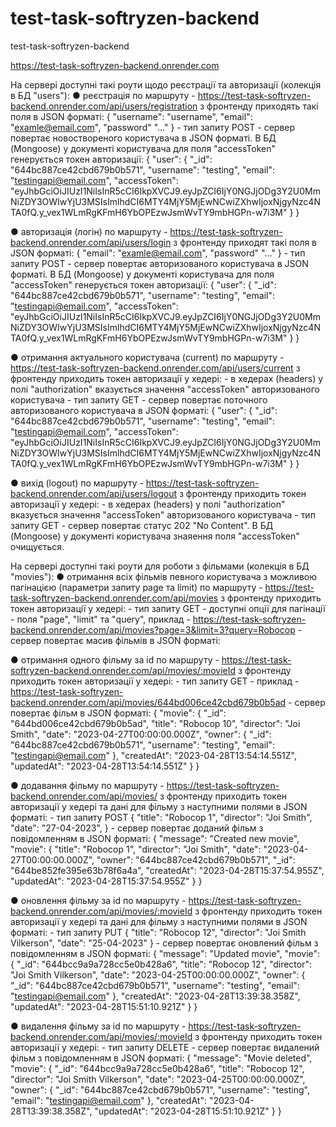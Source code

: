 # test-task-softryzen-backend
test-task-softryzen-backend

https://test-task-softryzen-backend.onrender.com

На сервері доступні такі роути щодо реєстрації та авторизації (колекція в БД "users"):
●	реєстрація по маршруту - https://test-task-softryzen-backend.onrender.com/api/users/registration
    з фронтенду приходять такі поля в JSON форматі:
        {
            "username": "username",
            "email": "examle@email.com",
            "password" "..."
        }
        - тип запиту POST
        - сервер повертає новоствореного користувача в JSON форматі. В БД (Mongoose) у документі користувача для поля "accessToken" генерується токен авторизації:
            {
                "user": {
                    "_id": "644bc887ce42cbd679b0b571",
                    "username": "testing",
                    "email": "testingapi@email.com",
                    "accessToken": "eyJhbGciOiJIUzI1NiIsInR5cCI6IkpXVCJ9.eyJpZCI6IjY0NGJjODg3Y2U0MmNiZDY3OWIwYjU3MSIsImlhdCI6MTY4MjY5MjEwNCwiZXhwIjoxNjgyNzc4NTA0fQ.y_vex1WLmRgKFmH6YbOPEzwJsmWvTY9mbHGPn-w7i3M"
                }
            }

●	авторизація (логін) по маршруту - https://test-task-softryzen-backend.onrender.com/api/users/login
    з фронтенду приходят такі поля в JSON форматі:
        {
            "email": "examle@email.com",
            "password" "..."
        }
        - тип запиту POST
        - сервер повертає авторизованого користувача в JSON форматі. В БД (Mongoose) у документі користувача для поля "accessToken" генерується токен авторизації:
            {
                "user": {
                    "_id": "644bc887ce42cbd679b0b571",
                    "username": "testing",
                    "email": "testingapi@email.com",
                    "accessToken": "eyJhbGciOiJIUzI1NiIsInR5cCI6IkpXVCJ9.eyJpZCI6IjY0NGJjODg3Y2U0MmNiZDY3OWIwYjU3MSIsImlhdCI6MTY4MjY5MjEwNCwiZXhwIjoxNjgyNzc4NTA0fQ.y_vex1WLmRgKFmH6YbOPEzwJsmWvTY9mbHGPn-w7i3M"
                }
            }

●	отримання актуального користувача (current) по маршруту - https://test-task-softryzen-backend.onrender.com/api/users/current
    з фронтенду приходить токен авторизації у хедері:
        - в хедерах (headers) у полі "authorization" вказується значення "accessToken" авторизованого користувача
        - тип запиту GET
        - сервер повертає поточного авторизованого користувача в JSON форматі:
            {
                "user": {
                    "_id": "644bc887ce42cbd679b0b571",
                    "username": "testing",
                    "email": "testingapi@email.com",
                    "accessToken": "eyJhbGciOiJIUzI1NiIsInR5cCI6IkpXVCJ9.eyJpZCI6IjY0NGJjODg3Y2U0MmNiZDY3OWIwYjU3MSIsImlhdCI6MTY4MjY5MjEwNCwiZXhwIjoxNjgyNzc4NTA0fQ.y_vex1WLmRgKFmH6YbOPEzwJsmWvTY9mbHGPn-w7i3M"
                }
            }

●	вихід (logout) по маршруту - https://test-task-softryzen-backend.onrender.com/api/users/logout
    з фронтенду приходить токен авторизації у хедері:
        - в хедерах (headers) у полі "authorization" вказується значення "accessToken" авторизованого користувача
        - тип запиту GET
        - сервер повертає статус 202 "No Content". В БД (Mongoose) у документі користувача знаяення поля "accessToken" очищується.



На сервері доступні такі роути для роботи з фільмами (колекція в БД "movies"):
●	отримання всіх фільмів певного користувача з можливою пагінацією (параметри запиту page та limit) по маршруту - https://test-task-softryzen-backend.onrender.com/api/movies
    з фронтенду приходить токен авторизації у хедері:
        - тип запиту GET
        - доступні опції для пагінації - поля "page", "limit" та "query", приклад - https://test-task-softryzen-backend.onrender.com/api/movies?page=3&limit=3?query=Robocop
        - сервер повертає масив фільмів в JSON форматі:

●	отримання одного фільму за id по маршруту - https://test-task-softryzen-backend.onrender.com/api/movies/:movieId
    з фронтенду приходить токен авторизації у хедері:
        - тип запиту GET
        - приклад - https://test-task-softryzen-backend.onrender.com/api/movies/644bd006ce42cbd679b0b5ad
        - сервер повертає фільм в JSON форматі:
            {
                "movie": {
                    "_id": "644bd006ce42cbd679b0b5ad",
                    "title": "Robocop 10",
                    "director": "Joi Smith",
                    "date": "2023-04-27T00:00:00.000Z",
                    "owner": {
                        "_id": "644bc887ce42cbd679b0b571",
                        "username": "testing",
                        "email": "testingapi@email.com"
                    },
                    "createdAt": "2023-04-28T13:54:14.551Z",
                    "updatedAt": "2023-04-28T13:54:14.551Z"
                }
            }

●	додавання фільму по маршруту - https://test-task-softryzen-backend.onrender.com/api/movies/
    з фронтенду приходить токен авторизації у хедері та дані для фільму з наступними полями в JSON форматі:
        - тип запиту POST
            {
                "title": "Robocop 1",
                "director": "Joi Smith",
                "date": "27-04-2023",
            }
        - сервер повертає доданий фільм з повідомленням в JSON форматі:
            {
                "message": "Created new movie",
                "movie": {
                    "title": "Robocop 1",
                    "director": "Joi Smith",
                    "date": "2023-04-27T00:00:00.000Z",
                    "owner": "644bc887ce42cbd679b0b571",
                    "_id": "644be852fe395e63b78f6a4a",
                    "createdAt": "2023-04-28T15:37:54.955Z",
                    "updatedAt": "2023-04-28T15:37:54.955Z"
                }
            }

●	оновлення фільму за id по маршруту - https://test-task-softryzen-backend.onrender.com/api/movies/:movieId
    з фронтенду приходить токен авторизації у хедері та дані для фільму з наступними полями в JSON форматі:
        - тип запиту PUT
        {
            "title": "Robocop 12",
            "director": "Joi Smith Vilkerson",
            "date": "25-04-2023"
        }
        - сервер повертає оновлений фільм з повідомленням в JSON форматі:
            {
                "message": "Updated movie",
                "movie": {
                    "_id": "644bcc9a9a728cc5e0b428a6",
                    "title": "Robocop 12",
                    "director": "Joi Smith Vilkerson",
                    "date": "2023-04-25T00:00:00.000Z",
                    "owner": {
                        "_id": "644bc887ce42cbd679b0b571",
                        "username": "testing",
                        "email": "testingapi@email.com"
                    },
                    "createdAt": "2023-04-28T13:39:38.358Z",
                    "updatedAt": "2023-04-28T15:51:10.921Z"
                }
            }

●	видалення фільму за id по маршруту - https://test-task-softryzen-backend.onrender.com/api/movies/:movieId
    з фронтенду приходить токен авторизації у хедері:
        - тип запиту DELETE
        - сервер повертає видалений фільм з повідомленням в JSON форматі:
            {
                "message": "Movie deleted",
                "movie": {
                    "_id": "644bcc9a9a728cc5e0b428a6",
                    "title": "Robocop 12",
                    "director": "Joi Smith Vilkerson",
                    "date": "2023-04-25T00:00:00.000Z",
                    "owner": {
                        "_id": "644bc887ce42cbd679b0b571",
                        "username": "testing",
                        "email": "testingapi@email.com"
                    },
                    "createdAt": "2023-04-28T13:39:38.358Z",
                    "updatedAt": "2023-04-28T15:51:10.921Z"
                }
            }